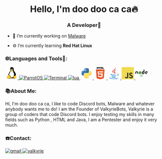 <h1 align="center">Hello, I'm doo doo ca ca🔥</h1>
<h3 align="center">A Developer📁</h3>

- 📖 I’m currently working on [Malware](https://github.com/Doodoocaca/MalwareTesting)

- ⚙️ I’m currently learning **Red Hat Linux**


<h3 align="left">🌐Languages and Tools🔨:</h3>
<a href="https://www.linux.org/" target="_blank"> <img src="https://raw.githubusercontent.com/devicons/devicon/master/icons/linux/linux-original.svg" alt="linux" width="40" height="40"/> </a> <a href="https://www.parrotsec.org/" target="_blank"> <img src="https://community.parrot.sh/uploads/default/original/2X/b/bc594f96ebf7e51d0ef80e2b0c4e588b66347b5f.png" alt="ParrotOS" width="40" height="40"/> </a> <a href="https://www.parrotsec.org/" target="_blank"> <img src="https://cdn4.iconfinder.com/data/icons/iready-multimedia-vol-2/28/001_053_app_window_terminal_command1x-512.png" alt="Terminal" width="40" height="40"/> </a> <a href="https://en.wikipedia.org/wiki/Lua_(programming_language)" target="_blank"> <img src="https://upload.wikimedia.org/wikipedia/commons/thumb/c/cf/Lua-Logo.svg/1200px-Lua-Logo.svg.png" alt="lua" width="40" height="40"/> </a> <a href="https://www.python.org" target="_blank"> <img src="https://raw.githubusercontent.com/devicons/devicon/master/icons/python/python-original.svg" alt="python" width="40" height="40"/> </a> <a href="https://www.w3.org/html/" target="_blank"> <img src="https://raw.githubusercontent.com/devicons/devicon/master/icons/html5/html5-original-wordmark.svg" alt="html5" width="40" height="40"/> </a> <a href="https://www.java.com" target="_blank"> <img src="https://raw.githubusercontent.com/devicons/devicon/master/icons/java/java-original.svg" alt="java" width="40" height="40"/> </a> <a href="https://developer.mozilla.org/en-US/docs/Web/JavaScript" target="_blank"> <img src="https://raw.githubusercontent.com/devicons/devicon/master/icons/javascript/javascript-original.svg" alt="javascript" width="40" height="40"/> </a> <a href="https://www.mongodb.com/" target="_blank"> <img src="https://raw.githubusercontent.com/devicons/devicon/master/icons/nodejs/nodejs-original-wordmark.svg" alt="nodejs" width="40" height="40"/> </a> </p>

<h3 align="left">📚About Me:</h3>

Hi, I'm doo doo ca ca, I like to code Discord bots, Malware and whatever anybody wants me to do! I am the Founder of ValkyrieBots, Valkyrie is a group of coders that code Discord bots. I enjoy testing my skills in many fields such as Python , HTML and Java, I am a Pentester and enjoy it very much.


<h3 align="left">☎️Contact:</h3>
<a href="" target="_blank"> <img src="https://storage.googleapis.com/gweb-uniblog-publish-prod/images/Gmail.max-1100x1100.png" alt="gmail" width="40" height="40"/> </a> <a href="https://github.com/ValkyrieBots" target="_blank"> <img src="https://cdn.discordapp.com/attachments/801255621159550986/817999275291443250/Untitled_4.png" alt="valkyrie" width="40" height="40"/> </a>
